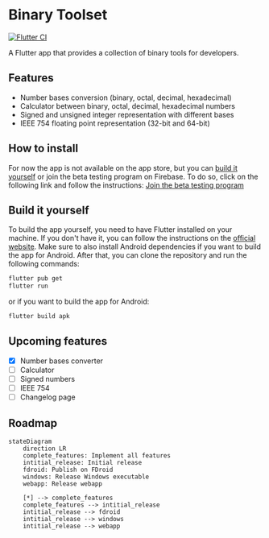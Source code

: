 # Binary Toolset
[![Flutter CI](https://github.com/Sgambe33/binary-toolset/actions/workflows/main.yml/badge.svg?branch=main)](https://github.com/Sgambe33/binary-toolset/actions/workflows/main.yml)

A Flutter app that provides a collection of binary tools for developers.

## Features

- Number bases conversion (binary, octal, decimal, hexadecimal)
- Calculator between binary, octal, decimal, hexadecimal numbers
- Signed and unsigned integer representation with different bases
- IEEE 754 floating point representation (32-bit and 64-bit)

## How to install

For now the app is not available on the app store, but you can [build it yourself](#build-it-yourself) or join the beta testing program on Firebase.
To do so, click on the following link and follow the instructions: [Join the beta testing program](https://appdistribution.firebase.dev/i/6f8086369f7383c4)

## Build it yourself

To build the app yourself, you need to have Flutter installed on your machine. If you don't have it, you can follow the instructions on the [official website](https://flutter.dev/docs/get-started/install).
Make sure to also install Android dependencies if you want to build the app for Android. After that, you can clone the repository and run the following commands:

```bash
flutter pub get
flutter run
```

or if you want to build the app for Android:

```bash
flutter build apk
```

## Upcoming features

- [x] Number bases converter
- [ ] Calculator
- [ ] Signed numbers
- [ ] IEEE 754
- [ ] Changelog page

## Roadmap

```mermaid
stateDiagram
    direction LR
    complete_features: Implement all features
    intitial_release: Initial release
    fdroid: Publish on FDroid
    windows: Release Windows executable
    webapp: Release webapp

    [*] --> complete_features
    complete_features --> intitial_release
    intitial_release --> fdroid
    intitial_release --> windows
    intitial_release --> webapp
```